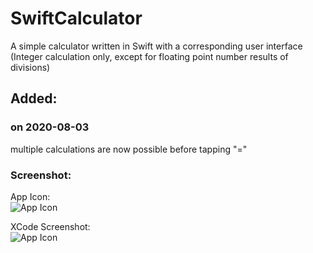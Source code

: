 # SwiftCalculator
A simple calculator written in Swift with a corresponding user interface 
(Integer calculation only, except for floating point number results of divisions)

## Added:
### on 2020-08-03
multiple calculations are now possible before tapping "="

### Screenshot:
App Icon:\
![App Icon](https://www.timoschmidt.dev/wp-content/uploads/2020/08/SwiftCalc_Icon.png)

XCode Screenshot:\
![App Icon](https://www.timoschmidt.dev/wp-content/uploads/2020/08/SwiftCalc_Xcode.png)
